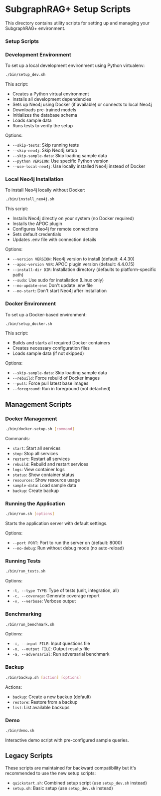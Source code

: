 # SubgraphRAG+ Setup Scripts

This directory contains utility scripts for setting up and managing your SubgraphRAG+ environment.

### Setup Scripts

### Development Environment

To set up a local development environment using Python virtualenv:

```bash
./bin/setup_dev.sh
```

This script:
- Creates a Python virtual environment
- Installs all development dependencies
- Sets up Neo4j using Docker (if available) or connects to local Neo4j
- Downloads pre-trained models
- Initializes the database schema
- Loads sample data
- Runs tests to verify the setup

Options:
- `--skip-tests`: Skip running tests
- `--skip-neo4j`: Skip Neo4j setup
- `--skip-sample-data`: Skip loading sample data
- `--python VERSION`: Use specific Python version
- `--use-local-neo4j`: Use locally installed Neo4j instead of Docker

### Local Neo4j Installation

To install Neo4j locally without Docker:

```bash
./bin/install_neo4j.sh
```

This script:
- Installs Neo4j directly on your system (no Docker required)
- Installs the APOC plugin
- Configures Neo4j for remote connections
- Sets default credentials
- Updates .env file with connection details

Options:
- `--version VERSION`: Neo4j version to install (default: 4.4.30)
- `--apoc-version VER`: APOC plugin version (default: 4.4.0.15)
- `--install-dir DIR`: Installation directory (defaults to platform-specific path)
- `--sudo`: Use sudo for installation (Linux only)
- `--no-update-env`: Don't update .env file
- `--no-start`: Don't start Neo4j after installation

### Docker Environment

To set up a Docker-based environment:

```bash
./bin/setup_docker.sh
```

This script:
- Builds and starts all required Docker containers
- Creates necessary configuration files
- Loads sample data (if not skipped)

Options:
- `--skip-sample-data`: Skip loading sample data
- `--rebuild`: Force rebuild of Docker images
- `--pull`: Force pull latest base images
- `--foreground`: Run in foreground (not detached)

## Management Scripts

### Docker Management

```bash
./bin/docker-setup.sh [command]
```

Commands:
- `start`: Start all services
- `stop`: Stop all services
- `restart`: Restart all services
- `rebuild`: Rebuild and restart services
- `logs`: View container logs
- `status`: Show container status
- `resources`: Show resource usage
- `sample-data`: Load sample data
- `backup`: Create backup

### Running the Application

```bash
./bin/run.sh [options]
```

Starts the application server with default settings.

Options:
- `--port PORT`: Port to run the server on (default: 8000)
- `--no-debug`: Run without debug mode (no auto-reload)

### Running Tests

```bash
./bin/run_tests.sh
```

Options:
- `-t, --type TYPE`: Type of tests (unit, integration, all)
- `-c, --coverage`: Generate coverage report
- `-v, --verbose`: Verbose output

### Benchmarking

```bash
./bin/run_benchmark.sh
```

Options:
- `-i, --input FILE`: Input questions file
- `-o, --output FILE`: Output results file
- `-a, --adversarial`: Run adversarial benchmark

### Backup

```bash
./bin/backup.sh [action] [options]
```

Actions:
- `backup`: Create a new backup (default)
- `restore`: Restore from a backup
- `list`: List available backups

### Demo

```bash
./bin/demo.sh
```

Interactive demo script with pre-configured sample queries.

## Legacy Scripts

These scripts are maintained for backward compatibility but it's recommended to use the new setup scripts:

- `quickstart.sh`: Combined setup script (use `setup_dev.sh` instead)
- `setup.sh`: Basic setup (use `setup_dev.sh` instead)